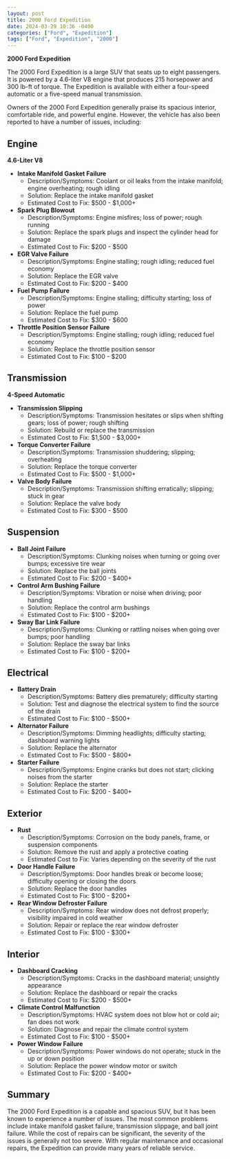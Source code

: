 ```yaml
---
layout: post
title: 2000 Ford Expedition
date: 2024-03-29 10:36 -0400
categories: ["Ford", "Expedition"]
tags: ["Ford", "Expedition", "2000"]
---
```

**2000 Ford Expedition**

The 2000 Ford Expedition is a large SUV that seats up to eight passengers. It is powered by a 4.6-liter V8 engine that produces 215 horsepower and 300 lb-ft of torque. The Expedition is available with either a four-speed automatic or a five-speed manual transmission.

Owners of the 2000 Ford Expedition generally praise its spacious interior, comfortable ride, and powerful engine. However, the vehicle has also been reported to have a number of issues, including:

## Engine
**4.6-Liter V8**
* **Intake Manifold Gasket Failure**
    * Description/Symptoms: Coolant or oil leaks from the intake manifold; engine overheating; rough idling
    * Solution: Replace the intake manifold gasket
    * Estimated Cost to Fix: $500 - $1,000+
* **Spark Plug Blowout**
    * Description/Symptoms: Engine misfires; loss of power; rough running
    * Solution: Replace the spark plugs and inspect the cylinder head for damage
    * Estimated Cost to Fix: $200 - $500
* **EGR Valve Failure**
    * Description/Symptoms: Engine stalling; rough idling; reduced fuel economy
    * Solution: Replace the EGR valve
    * Estimated Cost to Fix: $200 - $400
* **Fuel Pump Failure**
    * Description/Symptoms: Engine stalling; difficulty starting; loss of power
    * Solution: Replace the fuel pump
    * Estimated Cost to Fix: $300 - $600
* **Throttle Position Sensor Failure**
    * Description/Symptoms: Engine stalling; rough idling; reduced fuel economy
    * Solution: Replace the throttle position sensor
    * Estimated Cost to Fix: $100 - $200

## Transmission
**4-Speed Automatic**
* **Transmission Slipping**
    * Description/Symptoms: Transmission hesitates or slips when shifting gears; loss of power; rough shifting
    * Solution: Rebuild or replace the transmission
    * Estimated Cost to Fix: $1,500 - $3,000+
* **Torque Converter Failure**
    * Description/Symptoms: Transmission shuddering; slipping; overheating
    * Solution: Replace the torque converter
    * Estimated Cost to Fix: $500 - $1,000+
* **Valve Body Failure**
    * Description/Symptoms: Transmission shifting erratically; slipping; stuck in gear
    * Solution: Replace the valve body
    * Estimated Cost to Fix: $300 - $500

## Suspension
* **Ball Joint Failure**
    * Description/Symptoms: Clunking noises when turning or going over bumps; excessive tire wear
    * Solution: Replace the ball joints
    * Estimated Cost to Fix: $200 - $400+
* **Control Arm Bushing Failure**
    * Description/Symptoms: Vibration or noise when driving; poor handling
    * Solution: Replace the control arm bushings
    * Estimated Cost to Fix: $100 - $200+
* **Sway Bar Link Failure**
    * Description/Symptoms: Clunking or rattling noises when going over bumps; poor handling
    * Solution: Replace the sway bar links
    * Estimated Cost to Fix: $100 - $200+

## Electrical
* **Battery Drain**
    * Description/Symptoms: Battery dies prematurely; difficulty starting
    * Solution: Test and diagnose the electrical system to find the source of the drain
    * Estimated Cost to Fix: $100 - $500+
* **Alternator Failure**
    * Description/Symptoms: Dimming headlights; difficulty starting; dashboard warning lights
    * Solution: Replace the alternator
    * Estimated Cost to Fix: $500 - $800+
* **Starter Failure**
    * Description/Symptoms: Engine cranks but does not start; clicking noises from the starter
    * Solution: Replace the starter
    * Estimated Cost to Fix: $200 - $400+

## Exterior
* **Rust**
    * Description/Symptoms: Corrosion on the body panels, frame, or suspension components
    * Solution: Remove the rust and apply a protective coating
    * Estimated Cost to Fix: Varies depending on the severity of the rust
* **Door Handle Failure**
    * Description/Symptoms: Door handles break or become loose; difficulty opening or closing the doors
    * Solution: Replace the door handles
    * Estimated Cost to Fix: $100 - $200+
* **Rear Window Defroster Failure**
    * Description/Symptoms: Rear window does not defrost properly; visibility impaired in cold weather
    * Solution: Repair or replace the rear window defroster
    * Estimated Cost to Fix: $100 - $300+

## Interior
* **Dashboard Cracking**
    * Description/Symptoms: Cracks in the dashboard material; unsightly appearance
    * Solution: Replace the dashboard or repair the cracks
    * Estimated Cost to Fix: $200 - $500+
* **Climate Control Malfunction**
    * Description/Symptoms: HVAC system does not blow hot or cold air; fan does not work
    * Solution: Diagnose and repair the climate control system
    * Estimated Cost to Fix: $100 - $500+
* **Power Window Failure**
    * Description/Symptoms: Power windows do not operate; stuck in the up or down position
    * Solution: Replace the power window motor or switch
    * Estimated Cost to Fix: $200 - $400+

## Summary

The 2000 Ford Expedition is a capable and spacious SUV, but it has been known to experience a number of issues. The most common problems include intake manifold gasket failure, transmission slippage, and ball joint failure. While the cost of repairs can be significant, the severity of the issues is generally not too severe. With regular maintenance and occasional repairs, the Expedition can provide many years of reliable service.

